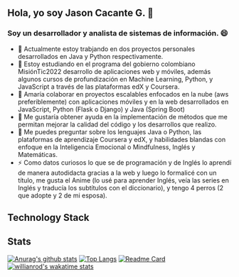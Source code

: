 ## Hola, yo soy Jason Cacante G. 👋 
### Soy un desarrollador y analista de sistemas de información. :smile:
<!--
**JasonCacante/JasonCacante** is a ✨ _special_ ✨ repository because its `README.md` (this file) appears on your GitHub profile.
-->
- 🔭 Actualmente estoy trabjando en dos proyectos personales desarrollados en Java y Python respectivamente.
- 🌱 Estoy estudiando en el programa del gobierno colombiano MisiónTic2022 desarrollo de aplicaciones web y móviles, además algunos cursos de profundización en Machine Learning, Python, y JavaScript a través de las plataformas edX y Coursera.
- 👯 Amaría colaborar en proyectos escalables enfocados en la nube (aws preferiblemente) con aplicaciones móviles y en la web desarrollados en JavaScript, Python (Flask o Django) y Java (Spring Boot)
- 🤔 Me gustaría obtener ayuda en la implementación de métodos que me permitan mejorar la calidad del código y los desarrollos que realizo.
- 💬 Me puedes preguntar sobre los lenguajes Java o Python, las plataformas de aprendizaje Coursera y edX, y habilidades blandas con enfoque en la Inteligencia Emocional o Mindfulness, Inglés y Matemáticas.
- ⚡ Como datos curiosos lo que se de programación y de Inglés lo aprendí de manera autodidacta gracias a la web y luego lo formalicé con un título, me gusta el Anime (lo usé para aprender Inglés, veía las series en Inglés y traducía los subtítulos con el diccionario), y tengo 4 perros (2 que adopte y 2 de mi esposa).

## Technology Stack

## Stats
[![Anurag's github stats](https://github-readme-stats.vercel.app/api?username=JasonCacante&show_icons=true&theme=radical)](https://github.com/JasonCacante/JasonCacante)
[![Top Langs](https://github-readme-stats.vercel.app/api/top-langs/?username=JasonCacante)](https://github.com/JasonCacante/JasonCacante)
[![Readme Card](https://github-readme-stats.vercel.app/api/pin/?username=JasonCacante&repo=First_web.github.io&show_owner=JasonCacante&bg_color=#00008b)](https://github.com/JasonCacante/JasonCacante)
[![willianrod's wakatime stats](https://github-readme-stats.vercel.app/api/wakatime?username=@JasonCacante)](https://github.com/JasonCacante/JasonCacante)
